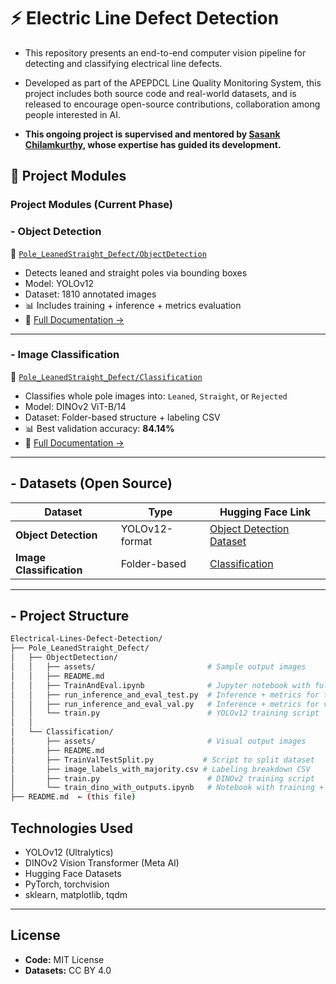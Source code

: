 # ⚡ Electric Line Defect Detection

- This repository presents an end-to-end computer vision pipeline for detecting and classifying electrical line defects.

- Developed as part of the APEPDCL Line Quality Monitoring System, this project includes both source code and real-world datasets, and is released to encourage open-source contributions, collaboration among people interested in AI.
  
-  **This ongoing project is supervised and mentored by [Sasank Chilamkurthy](https://chsasank.com/about/), whose expertise has guided its development.** 

## 📂 Project Modules
### Project Modules (Current Phase)


### - Object Detection  
📁 [`Pole_LeanedStraight_Defect/ObjectDetection`](./Pole_LeanedStraight_Defect/ObjectDetection)

- Detects leaned and straight poles via bounding boxes  
- Model: YOLOv12  
- Dataset: 1810 annotated images  
- 📊 Includes training + inference + metrics evaluation  
- 📄 [Full Documentation →](https://github.com/sampath-balaji/Electrical-Lines-Defect-Detection/tree/main/Pole_LeanedStraight_Defect/ObjectDetection)

---

### - Image Classification  
📁 [`Pole_LeanedStraight_Defect/Classification`](./Pole_LeanedStraight_Defect/Classification)

- Classifies whole pole images into: `Leaned`, `Straight`, or `Rejected`  
- Model: DINOv2 ViT-B/14  
- Dataset: Folder-based structure + labeling CSV  
- 📊 Best validation accuracy: **84.14%**  
- 📄 [Full Documentation →](https://github.com/sampath-balaji/Electrical-Lines-Defect-Detection/tree/main/Pole_LeanedStraight_Defect/Classification)

---

## - Datasets (Open Source)

| Dataset | Type | Hugging Face Link |
|--------|------|-------------------|
| **Object Detection** | YOLOv12-format | [Object Detection Dataset](https://huggingface.co/datasets/sampath-balaji/Electrical-Lines-Defect-Detection/tree/main/Poles_LeanedStraight/ObjectDetection) |
| **Image Classification** | Folder-based | [Classification](https://huggingface.co/datasets/sampath-balaji/Electrical-Lines-Defect-Detection/tree/main/Poles_LeanedStraight/Classification) |

---

## - Project Structure

```bash
Electrical-Lines-Defect-Detection/
├── Pole_LeanedStraight_Defect/
│   ├── ObjectDetection/
│   │   ├── assets/                         # Sample output images
│   │   ├── README.md
│   │   ├── TrainAndEval.ipynb              # Jupyter notebook with full pipeline
│   │   ├── run_inference_and_eval_test.py  # Inference + metrics for test set
│   │   ├── run_inference_and_eval_val.py   # Inference + metrics for val set
│   │   └── train.py                        # YOLOv12 training script
│   │
│   └── Classification/
│       ├── assets/                         # Visual output images
│       ├── README.md
│       ├── TrainValTestSplit.py           # Script to split dataset
│       ├── image_labels_with_majority.csv # Labeling breakdown CSV
│       ├── train.py                        # DINOv2 training script
│       └── train_dino_with_outputs.ipynb   # Notebook with training + visualizations
├── README.md  ← (this file)
```

## Technologies Used

- YOLOv12 (Ultralytics)
- DINOv2 Vision Transformer (Meta AI)
- Hugging Face Datasets
- PyTorch, torchvision
- sklearn, matplotlib, tqdm

---

## License

- **Code:** MIT License  
- **Datasets:** CC BY 4.0
